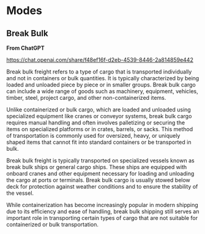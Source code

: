 # Modes

## Break Bulk

**From ChatGPT**

https://chat.openai.com/share/f48ef16f-d2eb-4539-8446-2a814859e442

Break bulk freight refers to a type of cargo that is transported individually and not in containers or bulk quantities. It is typically characterized by being loaded and unloaded piece by piece or in smaller groups. Break bulk cargo can include a wide range of goods such as machinery, equipment, vehicles, timber, steel, project cargo, and other non-containerized items.

Unlike containerized or bulk cargo, which are loaded and unloaded using specialized equipment like cranes or conveyor systems, break bulk cargo requires manual handling and often involves palletizing or securing the items on specialized platforms or in crates, barrels, or sacks. This method of transportation is commonly used for oversized, heavy, or uniquely shaped items that cannot fit into standard containers or be transported in bulk.

Break bulk freight is typically transported on specialized vessels known as break bulk ships or general cargo ships. These ships are equipped with onboard cranes and other equipment necessary for loading and unloading the cargo at ports or terminals. Break bulk cargo is usually stowed below deck for protection against weather conditions and to ensure the stability of the vessel.

While containerization has become increasingly popular in modern shipping due to its efficiency and ease of handling, break bulk shipping still serves an important role in transporting certain types of cargo that are not suitable for containerized or bulk transportation.
